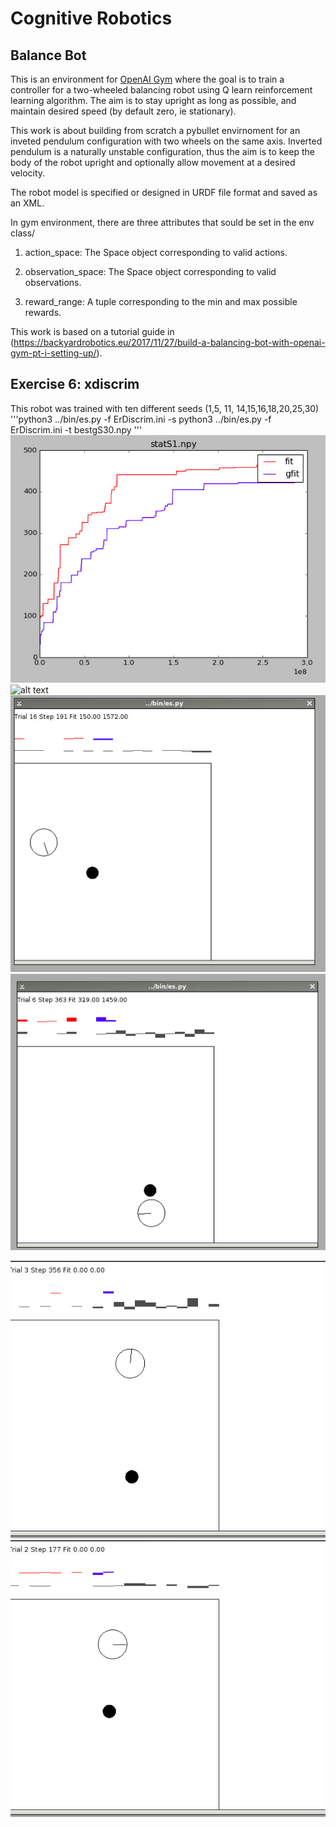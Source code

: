 # Cognitive Robotics

## Balance Bot

This is an environment for [OpenAI Gym](https://github.com/openai/gym) where the goal is to train a controller for a two-wheeled balancing robot using Q learn reinforcement learning algorithm. The aim is to stay upright as long as possible, and maintain desired speed (by default zero, ie stationary).

This work is about building from scratch a pybullet envirnoment for an inveted pendulum configuration with two wheels on the same axis. Inverted pendulum is a naturally unstable configuration, thus the aim is to keep the body of the robot upright and optionally allow movement at a desired velocity.

The robot model is specified or designed in URDF file format and saved as an XML.

In  gym environment, there are three attributes that sould be set in the env class/
 
1) action_space: The Space object corresponding to valid actions.

2) observation_space: The Space object corresponding to valid observations.

3) reward_range: A tuple corresponding to the min and max possible rewards.

This work is based on a tutorial guide in (https://backyardrobotics.eu/2017/11/27/build-a-balancing-bot-with-openai-gym-pt-i-setting-up/).


## Exercise 6: xdiscrim
This robot was trained with ten different seeds (1,5, 11, 14,15,16,18,20,25,30)
'''python3 ../bin/es.py -f ErDiscrim.ini -s <seed value>
python3 ../bin/es.py -f ErDiscrim.ini -t bestgS30.npy
'''
![alt text](/media/stats1.png "Plot showing performance with seed value of 1") 
![alt text](/media/allstat.png, "Plot of different seed values")
![alt text](/media/best30.gif) 
![alt text](/media/best11.gif)

![alt text](/media/best11feedforward.gif) ![alt text](/media/best30feedforward.gif)

